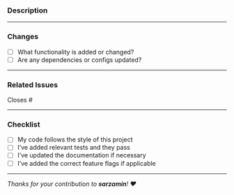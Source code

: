 ### Description

<!-- Explain what this PR does and why it’s needed. Be concise but clear. -->

---

### Changes

- [ ] What functionality is added or changed?
- [ ] Are any dependencies or configs updated?

---

### Related Issues

Closes #

---

### Checklist

- [ ] My code follows the style of this project
- [ ] I’ve added relevant tests and they pass
- [ ] I’ve updated the documentation if necessary
- [ ] I’ve added the correct feature flags if applicable

---

_Thanks for your contribution to **sarzamin**! ❤️_
